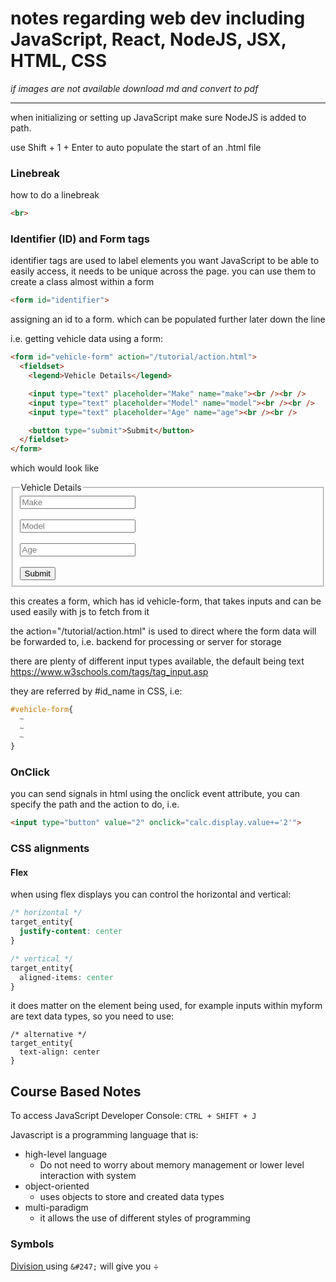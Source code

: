  # notes regarding web dev including JavaScript, React, NodeJS, JSX, HTML, CSS
*if images are not available download md and convert to pdf*

---

when initializing or setting up JavaScript make sure NodeJS is added to path.

use Shift + 1 + Enter to auto populate the start of an .html file


### Linebreak

how to do a linebreak
```html
<br>
```

### Identifier (ID) and Form tags
identifier tags are used to label elements you want JavaScript to be able to easily access, it needs to be unique across the page. you can use them to create a class almost within a form

```html
<form id="identifier">
```

assigning an id to a form. which can be populated further later down the line


i.e. getting vehicle data using a form:

```html
<form id="vehicle-form" action="/tutorial/action.html">
  <fieldset>
    <legend>Vehicle Details</legend>

    <input type="text" placeholder="Make" name="make"><br /><br />
    <input type="text" placeholder="Model" name="model"><br /><br />
    <input type="text" placeholder="Age" name="age"><br /><br />

    <button type="submit">Submit</button>
  </fieldset>
</form>
```

which would look like

<form id="vehicle-form" action="/tutorial/action.html">
  <fieldset>
    <legend>Vehicle Details</legend>
    <input type="text" placeholder="Make" name="make"><br /><br />
    <input type="text" placeholder="Model" name="model"><br /><br />
    <input type="text" placeholder="Age" name="age"><br /><br />
    <button type="submit">Submit</button>
  </fieldset>
</form>

this creates a form, which has id vehicle-form, that takes inputs and can be used easily with js to fetch from it

the action="/tutorial/action.html" is used to direct where the form data will be forwarded to, i.e. backend for processing or server for storage

there are plenty of different input types available, the default being text
https://www.w3schools.com/tags/tag_input.asp


they are referred by #id_name in CSS, i.e:
```css
#vehicle-form{
  ~
  ~
  ~
}
```


### OnClick

you can send signals in html using the onclick event attribute, you can specify the path and the action to do, i.e.
```html 
<input type="button" value="2" onclick="calc.display.value+='2'">
```


### CSS alignments

#### Flex
when using flex displays you can control the horizontal and vertical:

```css
/* horizontal */
target_entity{
  justify-content: center
}

/* vertical */
target_entity{
  aligned-items: center
}
```

it does matter on the element being used, for example inputs within myform are text data types, so you need to use:

```
/* alternative */
target_entity{
  text-align: center
}
```


## Course Based Notes

To access JavaScript Developer Console:
```CTRL + SHIFT + J```


Javascript is a programming language that is:
* high-level language
  * Do not need to worry about memory management or lower level interaction with system
* object-oriented
  * uses objects to store and created data types
* multi-paradigm
  * it allows the use of different styles of programming


### Symbols
<u> Division </u>
using ```&#247;``` will give you &#247;